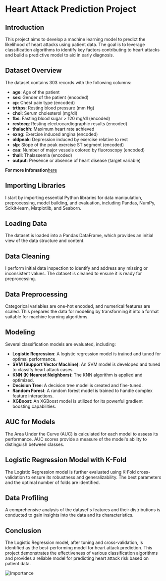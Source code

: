 # Heart Attack Prediction Project

## Introduction
This project aims to develop a machine learning model to predict the likelihood of heart attacks using patient data. The goal is to leverage classification algorithms to identify key factors contributing to heart attacks and build a predictive model to aid in early diagnosis.

## Dataset Overview
The dataset contains 303 records with the following columns:
- **age**: Age of the patient
- **sex**: Gender of the patient (encoded)
- **cp**: Chest pain type (encoded)
- **trtbps**: Resting blood pressure (mm Hg)
- **chol**: Serum cholesterol (mg/dl)
- **fbs**: Fasting blood sugar > 120 mg/dl (encoded)
- **restecg**: Resting electrocardiographic results (encoded)
- **thalachh**: Maximum heart rate achieved
- **exng**: Exercise induced angina (encoded)
- **oldpeak**: Depression induced by exercise relative to rest
- **slp**: Slope of the peak exercise ST segment (encoded)
- **caa**: Number of major vessels colored by fluoroscopy (encoded)
- **thall**: Thalassemia (encoded)
- **output**: Presence or absence of heart disease (target variable)

**For more Infomation**[here](https://www.kaggle.com/datasets/rashikrahmanpritom/heart-attack-analysis-prediction-dataset/data)

## Importing Libraries
I start by importing essential Python libraries for data manipulation, preprocessing, model building, and evaluation, including Pandas, NumPy, Scikit-learn, Matplotlib, and Seaborn.

## Loading Data
The dataset is loaded into a Pandas DataFrame, which provides an initial view of the data structure and content.

## Data Cleaning
I perform initial data inspection to identify and address any missing or inconsistent values. The dataset is cleaned to ensure it is ready for preprocessing.

## Data Preprocessing
Categorical variables are one-hot encoded, and numerical features are scaled. This prepares the data for modeling by transforming it into a format suitable for machine learning algorithms.

## Modeling
Several classification models are evaluated, including:
- **Logistic Regression**: A logistic regression model is trained and tuned for optimal performance.
- **SVM (Support Vector Machine)**: An SVM model is developed and tuned to classify heart attack cases.
- **KNN (K-Nearest Neighbors)**: The KNN algorithm is applied and optimized.
- **Decision Tree**: A decision tree model is created and fine-tuned.
- **Random Forest**: A random forest model is trained to handle complex feature interactions.
- **XGBoost**: An XGBoost model is utilized for its powerful gradient boosting capabilities.

## AUC for Models
The Area Under the Curve (AUC) is calculated for each model to assess its performance. AUC scores provide a measure of the model's ability to distinguish between classes.

## Logistic Regression Model with K-Fold
The Logistic Regression model is further evaluated using K-Fold cross-validation to ensure its robustness and generalizability. The best parameters and the optimal number of folds are identified.

## Data Profiling
A comprehensive analysis of the dataset's features and their distributions is conducted to gain insights into the data and its characteristics.

## Conclusion
The Logistic Regression model, after tuning and cross-validation, is identified as the best-performing model for heart attack prediction. This project demonstrates the effectiveness of various classification algorithms and provides a reliable model for predicting heart attack risk based on patient data.

![Importance](https://cityupload.io/2024/09/importance.png)
